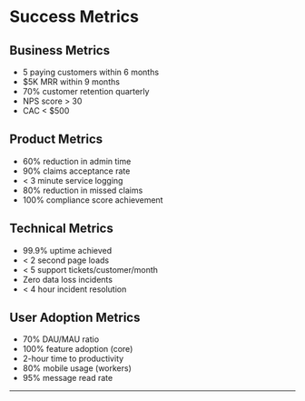 # Success Metrics

## Business Metrics
- 5 paying customers within 6 months
- $5K MRR within 9 months
- 70% customer retention quarterly
- NPS score > 30
- CAC < $500

## Product Metrics
- 60% reduction in admin time
- 90% claims acceptance rate
- < 3 minute service logging
- 80% reduction in missed claims
- 100% compliance score achievement

## Technical Metrics
- 99.9% uptime achieved
- < 2 second page loads
- < 5 support tickets/customer/month
- Zero data loss incidents
- < 4 hour incident resolution

## User Adoption Metrics
- 70% DAU/MAU ratio
- 100% feature adoption (core)
- 2-hour time to productivity
- 80% mobile usage (workers)
- 95% message read rate

---

